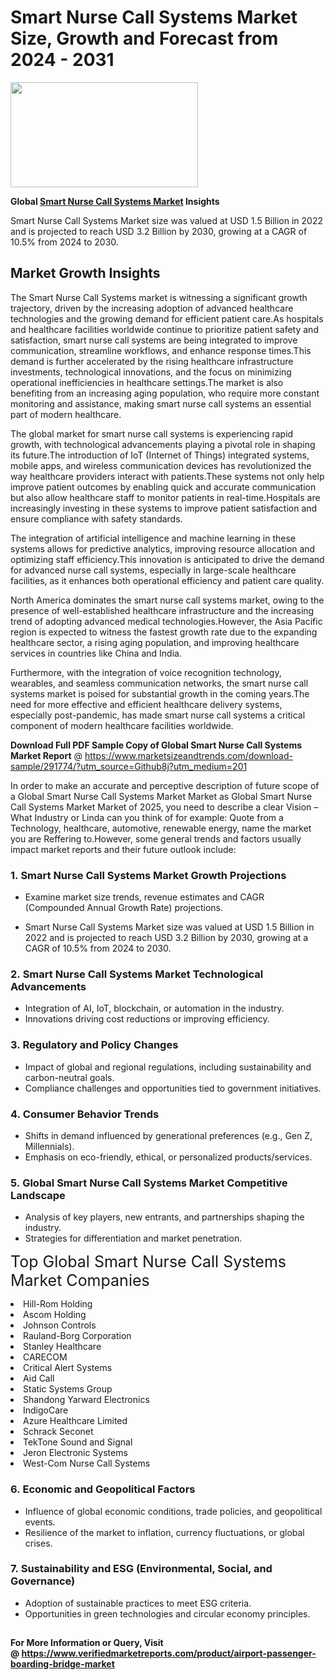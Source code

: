 <H1>Smart Nurse Call Systems Market Size, Growth and Forecast from 2024 - 2031</H1><img class="aligncenter size-medium wp-image-584254" src="https://thirdeyenews.in/wp-content/uploads/2024/09/Global-Market-Research-300x168.jpeg" alt="" width="300" height="168" /><p><strong>Global&nbsp;<a href="https://www.marketsizeandtrends.com/download-sample/291774/?utm_source=Github8j?utm_medium=201">Smart Nurse Call Systems Market</a> Insights</strong></p><p>Smart Nurse Call Systems Market size was valued at USD 1.5 Billion in 2022 and is projected to reach USD 3.2 Billion by 2030, growing at a CAGR of 10.5% from 2024 to 2030.</p><p><h2>Market Growth Insights</h2> <p>The Smart Nurse Call Systems market is witnessing a significant growth trajectory, driven by the increasing adoption of advanced healthcare technologies and the growing demand for efficient patient care.As hospitals and healthcare facilities worldwide continue to prioritize patient safety and satisfaction, smart nurse call systems are being integrated to improve communication, streamline workflows, and enhance response times.This demand is further accelerated by the rising healthcare infrastructure investments, technological innovations, and the focus on minimizing operational inefficiencies in healthcare settings.The market is also benefiting from an increasing aging population, who require more constant monitoring and assistance, making smart nurse call systems an essential part of modern healthcare.</p> <p>The global market for smart nurse call systems is experiencing rapid growth, with technological advancements playing a pivotal role in shaping its future.The introduction of IoT (Internet of Things) integrated systems, mobile apps, and wireless communication devices has revolutionized the way healthcare providers interact with patients.These systems not only help improve patient outcomes by enabling quick and accurate communication but also allow healthcare staff to monitor patients in real-time.Hospitals are increasingly investing in these systems to improve patient satisfaction and ensure compliance with safety standards.</p> <p>The integration of artificial intelligence and machine learning in these systems allows for predictive analytics, improving resource allocation and optimizing staff efficiency.This innovation is anticipated to drive the demand for advanced nurse call systems, especially in large-scale healthcare facilities, as it enhances both operational efficiency and patient care quality.</p> <p>North America dominates the smart nurse call systems market, owing to the presence of well-established healthcare infrastructure and the increasing trend of adopting advanced medical technologies.However, the Asia Pacific region is expected to witness the fastest growth rate due to the expanding healthcare sector, a rising aging population, and improving healthcare services in countries like China and India.</p> <p>Furthermore, with the integration of voice recognition technology, wearables, and seamless communication networks, the smart nurse call systems market is poised for substantial growth in the coming years.The need for more effective and efficient healthcare delivery systems, especially post-pandemic, has made smart nurse call systems a critical component of modern healthcare facilities worldwide.</p> <p><span class=""><strong>Download Full PDF Sample Copy of Global Smart Nurse Call Systems Market Report</strong> @ <a href="https://www.marketsizeandtrends.com/download-sample/291774/?utm_source=Github8j?utm_medium=201" target="_blank">https://www.marketsizeandtrends.com/download-sample/291774/?utm_source=Github8j?utm_medium=201</a></span></p><p>In order to make an accurate and perceptive description of future scope of a Global&nbsp;Smart Nurse Call Systems Market Market as Global&nbsp;Smart Nurse Call Systems Market Market of 2025, you need to describe a clear Vision &ndash; What Industry or Linda can you think of for example: Quote from a Technology, healthcare, automotive, renewable energy, name the market you are Reffering to.However, some general trends and factors usually impact market reports and their future outlook include:</p><h3>1.&nbsp;<strong>Smart Nurse Call Systems Market Growth Projections</strong></h3><ul><li>Examine market size trends, revenue estimates and CAGR (Compounded Annual Growth Rate) projections.</li><li><p>Smart Nurse Call Systems Market size was valued at USD 1.5 Billion in 2022 and is projected to reach USD 3.2 Billion by 2030, growing at a CAGR of 10.5% from 2024 to 2030.</p></li></ul><h3>2.&nbsp;<strong>Smart Nurse Call Systems Market Technological Advancements</strong></h3><ul><li>Integration of AI, IoT, blockchain, or automation in the industry.</li><li>Innovations driving cost reductions or improving efficiency.</li></ul><h3>3.&nbsp;<strong>Regulatory and Policy Changes</strong></h3><ul><li>Impact of global and regional regulations, including sustainability and carbon-neutral goals.</li><li>Compliance challenges and opportunities tied to government initiatives.</li></ul><h3>4.&nbsp;<strong>Consumer Behavior Trends</strong></h3><ul><li>Shifts in demand influenced by generational preferences (e.g., Gen Z, Millennials).</li><li>Emphasis on eco-friendly, ethical, or personalized products/services.</li></ul><h3>5.&nbsp;<strong>Global Smart Nurse Call Systems Market Competitive Landscape</strong></h3><ul><li>Analysis of key players, new entrants, and partnerships shaping the industry.</li><li>Strategies for differentiation and market penetration.</li></ul><p data-pm-slice="1 1 []"><span style="color: inherit; font-family: inherit; font-size: 25px;">Top Global Smart Nurse Call Systems Market Companies</span></p><div class="" data-test-id=""><p><li>Hill-Rom Holding</li><li> Ascom Holding</li><li> Johnson Controls</li><li> Rauland-Borg Corporation</li><li> Stanley Healthcare</li><li> CARECOM</li><li> Critical Alert Systems</li><li> Aid Call</li><li> Static Systems Group</li><li> Shandong Yarward Electronics</li><li> IndigoCare</li><li> Azure Healthcare Limited</li><li> Schrack Seconet</li><li> TekTone Sound and Signal</li><li> Jeron Electronic Systems</li><li> West-Com Nurse Call Systems</li></p></div><h3>6.&nbsp;<strong>Economic and Geopolitical Factors</strong></h3><ul><li>Influence of global economic conditions, trade policies, and geopolitical events.</li><li>Resilience of the market to inflation, currency fluctuations, or global crises.</li></ul><h3>7.&nbsp;<strong>Sustainability and ESG (Environmental, Social, and Governance)</strong></h3><ul><li>Adoption of sustainable practices to meet ESG criteria.</li><li>Opportunities in green technologies and circular economy principles.</li></ul><h2><strong style="font-size: 14px;">For More Information or Query, Visit @&nbsp;</strong><a style="background-color: #ffffff; font-size: 14px;" href="https://www.marketsizeandtrends.com/report/smart-nurse-call-systems-market/" target="_blank">https://www.verifiedmarketreports.com/product/airport-passenger-boarding-bridge-market</a></h2>